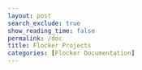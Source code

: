 ```yaml
---
layout: post 
search_exclude: true
show_reading_time: false
permalink: /doc
title: Flocker Projects
categories: [Flocker Documentation]
---
```



